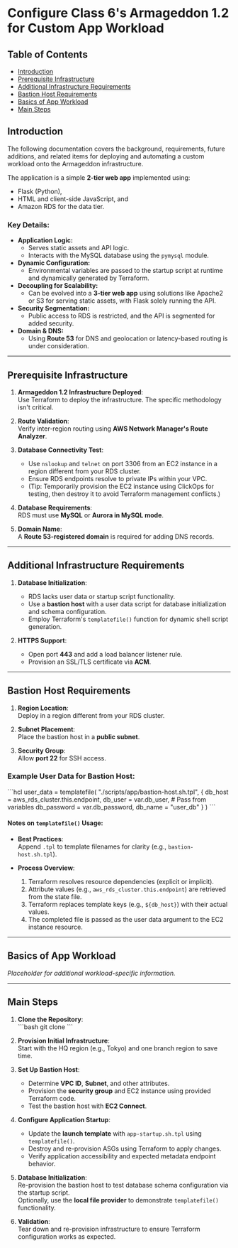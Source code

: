 # Configure Class 6's Armageddon 1.2 for Custom App Workload

## Table of Contents
- [Introduction](#introduction)
- [Prerequisite Infrastructure](#prerequisite-infrastructure)
- [Additional Infrastructure Requirements](#additional-infrastructure-requirements)
- [Bastion Host Requirements](#bastion-host-requirements)
- [Basics of App Workload](#basics-of-app-workload)
- [Main Steps](#main-steps)

## Introduction

The following documentation covers the background, requirements, future additions, and related items for deploying and automating a custom workload onto the Armageddon infrastructure.

The application is a simple **2-tier web app** implemented using:
- Flask (Python),
- HTML and client-side JavaScript, and
- Amazon RDS for the data tier.

### Key Details:
- **Application Logic:** 
  - Serves static assets and API logic.
  - Interacts with the MySQL database using the `pymysql` module.
- **Dynamic Configuration:** 
  - Environmental variables are passed to the startup script at runtime and dynamically generated by Terraform.
- **Decoupling for Scalability:**
  - Can be evolved into a **3-tier web app** using solutions like Apache2 or S3 for serving static assets, with Flask solely running the API.
- **Security Segmentation:**
  - Public access to RDS is restricted, and the API is segmented for added security.
- **Domain & DNS:**
  - Using **Route 53** for DNS and geolocation or latency-based routing is under consideration.

---

## Prerequisite Infrastructure 

1. **Armageddon 1.2 Infrastructure Deployed**:  
   Use Terraform to deploy the infrastructure. The specific methodology isn't critical. 

2. **Route Validation**:  
   Verify inter-region routing using **AWS Network Manager's Route Analyzer**.

3. **Database Connectivity Test**:  
   - Use `nslookup` and `telnet` on port 3306 from an EC2 instance in a region different from your RDS cluster.
   - Ensure RDS endpoints resolve to private IPs within your VPC.  
   - (Tip: Temporarily provision the EC2 instance using ClickOps for testing, then destroy it to avoid Terraform management conflicts.)

4. **Database Requirements**:  
   RDS must use **MySQL** or **Aurora in MySQL mode**.

5. **Domain Name**:  
   A **Route 53-registered domain** is required for adding DNS records.

---

## Additional Infrastructure Requirements

1. **Database Initialization**:  
   - RDS lacks user data or startup script functionality.
   - Use a **bastion host** with a user data script for database initialization and schema configuration.
   - Employ Terraform's `templatefile()` function for dynamic shell script generation.

2. **HTTPS Support**:  
   - Open port **443** and add a load balancer listener rule.
   - Provision an SSL/TLS certificate via **ACM**.

---

## Bastion Host Requirements

1. **Region Location**:  
   Deploy in a region different from your RDS cluster.

2. **Subnet Placement**:  
   Place the bastion host in a **public subnet**.

3. **Security Group**:  
   Allow **port 22** for SSH access.

### Example User Data for Bastion Host:

\```hcl
user_data = templatefile(
    "./scripts/app/bastion-host.sh.tpl",
    {
      db_host     = aws_rds_cluster.this.endpoint,
      db_user     = var.db_user,        # Pass from variables
      db_password = var.db_password,
      db_name     = "user_db"
    }
)
\```

#### Notes on `templatefile()` Usage:
- **Best Practices**:  
  Append `.tpl` to template filenames for clarity (e.g., `bastion-host.sh.tpl`).

- **Process Overview**:
  1. Terraform resolves resource dependencies (explicit or implicit).
  2. Attribute values (e.g., `aws_rds_cluster.this.endpoint`) are retrieved from the state file.
  3. Terraform replaces template keys (e.g., `${db_host}`) with their actual values.
  4. The completed file is passed as the user data argument to the EC2 instance resource.

---

## Basics of App Workload

*Placeholder for additional workload-specific information.*

---

## Main Steps

1. **Clone the Repository**:  
   \```bash
   git clone <repository-url>
   \```

2. **Provision Initial Infrastructure**:  
   Start with the HQ region (e.g., Tokyo) and one branch region to save time.

3. **Set Up Bastion Host**:
   - Determine **VPC ID**, **Subnet**, and other attributes.
   - Provision the **security group** and EC2 instance using provided Terraform code.
   - Test the bastion host with **EC2 Connect**.

4. **Configure Application Startup**:
   - Update the **launch template** with `app-startup.sh.tpl` using `templatefile()`.
   - Destroy and re-provision ASGs using Terraform to apply changes.
   - Verify application accessibility and expected metadata endpoint behavior.

5. **Database Initialization**:  
   Re-provision the bastion host to test database schema configuration via the startup script.  
   Optionally, use the **local file provider** to demonstrate `templatefile()` functionality.

6. **Validation**:  
   Tear down and re-provision infrastructure to ensure Terraform configuration works as expected.
